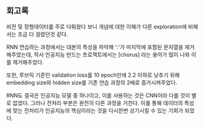 ## 회고록

비전 및 정형데이터를 주로 다뤄왔다 보니 개념에 대한 이해가 다른 exploration에 비해서는 조금 더 걸렸던것 같다.

RNN 연습하는 과정에서는 대본의 특성을 파악해 ':'가 마지막에 포함된 문자열을 제거해주었는데, 작사 인공지능 만드는 프로젝트에서는 [chorus] 라는 용어가 많이 나와 이를 제거해주었다.

또한, 루브릭 기준인 validation loss를 10 epoch만에 2.2 이하로 낮추기 위해 embedding size와 hidden size를 기존 연습 과정의 2배로 증가시켜주었다. 

RNN도 결국은 인공지능 모델 중 하나이고, 이를 사용하는 것은 CNN이라 다를 것이 별로 없었다. 그러나 전처리 부분은 완전히 다른 과정을 거친다. 이를 통해 데이터의 특성에 맞는 전처리가 인공지능의 핵심이라는 것을 다시한번 상기시킬 수 있는 기회가 되었다. 
